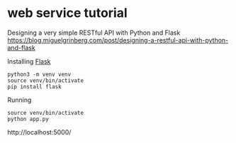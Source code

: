 # web service tutorial
Designing a very simple RESTful API with Python and Flask
https://blog.miguelgrinberg.com/post/designing-a-restful-api-with-python-and-flask

Installing [Flask](http://flask.pocoo.org/)
```
python3 -m venv venv
source venv/bin/activate
pip install flask
```

Running
```
source venv/bin/activate
python app.py
```

http://localhost:5000/
